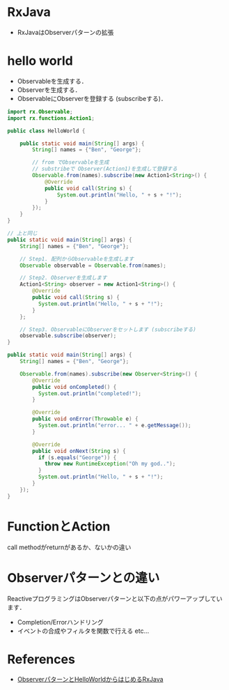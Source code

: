 RxJava
========

+ RxJavaはObserverパターンの拡張


# hello world

+ Observableを生成する．
+ Observerを生成する．
+ ObservableにObserverを登録する (subscribeする)．

```java
import rx.Observable;
import rx.functions.Action1;

public class HelloWorld {

    public static void main(String[] args) {
        String[] names = {"Ben", "George"};

        // from でObservableを生成
        // substribeで Observer(Action1)を生成して登録する
        Observable.from(names).subscribe(new Action1<String>() {
            @Override
            public void call(String s) {
                System.out.println("Hello, " + s + "!");
            }
        });
    }
}

// 上と同じ
public static void main(String[] args) {
    String[] names = {"Ben", "George"};

    // Step1. 配列からObservableを生成します
    Observable observable = Observable.from(names);

    // Step2. Observerを生成します
    Action1<String> observer = new Action1<String>() {
        @Override
        public void call(String s) {
          System.out.println("Hello, " + s + "!");
        }
    };

    // Step3. ObservableにObserverをセットします (subscribeする)
    observable.subscribe(observer);
}

public static void main(String[] args) {
    String[] names = {"Ben", "George"};

    Observable.from(names).subscribe(new Observer<String>() {
        @Override
        public void onCompleted() {
          System.out.println("completed!");
        }

        @Override
        public void onError(Throwable e) {
          System.out.println("error... " + e.getMessage());
        }

        @Override
        public void onNext(String s) {
          if (s.equals("George")) {
            throw new RuntimeException("Oh my god..");
          }
          System.out.println("Hello, " + s + "!");
        }
    });
}
```
# FunctionとAction

call methodがreturnがあるか、ないかの違い

# Observerパターンとの違い

ReactiveプログラミングはObserverパターンと以下の点がパワーアップしています．

+ Completion/Errorハンドリング
+ イベントの合成やフィルタを関数で行える etc...

# References

+ [ObserverパターンとHelloWorldからはじめるRxJava](http://qiita.com/chooblarin/items/1cb6a58f6e52b8792c52)
